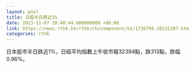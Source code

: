 ```yaml
---
layout: post
title: 日股半日跌近1%
date: 2023-11-07 10:40:44.000000000 +08:00
link: https://news.rthk.hk/rthk/ch/component/k2/1726769-20231107.htm
categories: rthk
---
```


日本股市半日跌近1%，日經平均指數上午收市報32394點，跌313點，跌幅0.96%。
